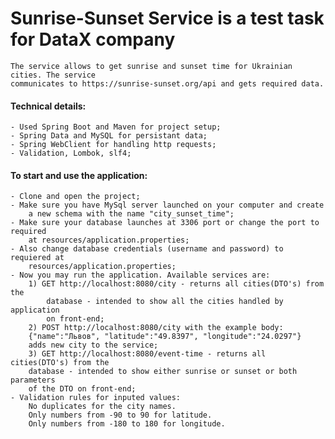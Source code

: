 # Sunrise-Sunset Service is a test task for DataX company

    The service allows to get sunrise and sunset time for Ukrainian cities. The service
    communicates to https://sunrise-sunset.org/api and gets required data.
    
#### Technical details:
    - Used Spring Boot and Maven for project setup;
    - Spring Data and MySQL for persistant data;
    - Spring WebClient for handling http requests;
    - Validation, Lombok, slf4;
    
#### To start and use the application:
    - Clone and open the project;
    - Make sure you have MySql server launched on your computer and create 
        a new schema with the name "city_sunset_time";
    - Make sure your database launches at 3306 port or change the port to required
        at resources/application.properties;
    - Also change database credentials (username and password) to requiered at
        resources/application.properties;
    - Now you may run the application. Available services are:
        1) GET http://localhost:8080/city - returns all cities(DTO's) from the 
            database - intended to show all the cities handled by application 
            on front-end;
        2) POST http://localhost:8080/city with the example body:
        {"name":"Львов", "latitude":"49.8397", "longitude":"24.0297"}
        adds new city to the service;
        3) GET http://localhost:8080/event-time - returns all cities(DTO's) from the 
        database - intended to show either sunrise or sunset or both parameters 
        of the DTO on front-end;
    - Validation rules for inputed values:
        No duplicates for the city names.
        Only numbers from -90 to 90 for latitude.
        Only numbers from -180 to 180 for longitude.